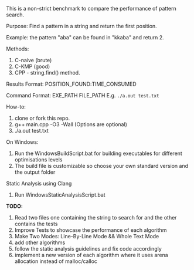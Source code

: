 This is a non-strict benchmark to compare the performance of pattern search.

Purpose: Find a pattern in a string and return the first position.

Example: the pattern "aba" can be found in "kkaba" and return 2.

Methods:

  1. C-naive (brute)
  2. C-KMP (good)
  3. CPP - string.find() method.
     
Results Format: POSITION_FOUND:TIME_CONSUMED

Command Format: EXE_PATH FILE_PATH  E.g. `./a.out test.txt`

How-to:

1. clone or fork this repo.
2. g++ main.cpp -O3 -Wall (Options are optional)
3. ./a.out test.txt

On Windows:

1. Run the WindowsBuildScript.bat for building executables for different optimisations levels
2. The build file is customizable so choose your own standard version and the output folder


Static Analysis using Clang

1. Run WindowsStaticAnalysisScript.bat


**TODO:**

1. Read two files one containing the string to search for and the other contains the tests
2. Improve Tests to showcase the performance of each algorithm
3. Make Two Modes: Line-By-Line Mode && Whole Text Mode
4. add other algorithms
5. follow the static analysis guidelines and fix code accordingly
6. implement a new version of each algorithm where it uses arena allocation instead of malloc/calloc
